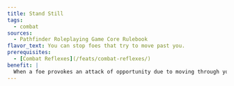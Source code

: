 ```yaml
---
title: Stand Still
tags:
  - combat
sources:
  - Pathfinder Roleplaying Game Core Rulebook
flavor_text: You can stop foes that try to move past you.
prerequisites:
  - [Combat Reflexes](/feats/combat-reflexes/)
benefit: |
  When a foe provokes an attack of opportunity due to moving through your adjacent squares, you can make a combat maneuver check as your attack of opportunity. If successful, the enemy cannot move for the rest of his turn. An enemy can still take the rest of his action, but cannot move. This feat also applies to any creature that attempts to move from a square that is adjacent to you if such movement provokes an attack of opportunity.
---
```


